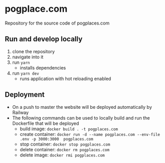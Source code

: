 # pogplace.com
Repository for the source code of pogplaces.com

## Run and develop locally
1. clone the repository
2. navigate into it 
5. run `yarn`
    - installs dependencies
6. run `yarn dev`
    - runs application with hot reloading enabled

## Deployment
- On a push to master the website will be deployed automatically by Railway
- The following commands can be used to locally build and run the Dockerfile that will be deployed
    - build image: `docker build . -t pogplaces.com`
    - create container: `docker run -d --name pogplaces.com --env-file .env -p 3000:3000  pogplaces.com`
    - stop container: `docker stop pogplaces.com`
    - delete container: `docker rm pogplaces.com`
    - delete image: `docker rmi pogplaces.com`
